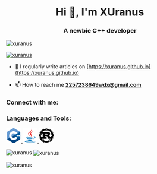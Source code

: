 <h1 align="center">Hi 👋, I'm XUranus</h1>
<h3 align="center">A newbie C++ developer</h3>

<p align="left"> <img src="https://komarev.com/ghpvc/?username=xuranus&label=Profile%20views&color=0e75b6&style=flat" alt="xuranus" /> </p>

<p align="left"> <a href="https://github.com/ryo-ma/github-profile-trophy"><img src="https://github-profile-trophy.vercel.app/?username=xuranus" alt="xuranus" /></a> </p>

- 📝 I regularly write articles on [https://xuranus.github.io](https://xuranus.github.io)

- 📫 How to reach me **2257238649wdx@gmail.com**

<h3 align="left">Connect with me:</h3>
<p align="left">
</p>

<h3 align="left">Languages and Tools:</h3>
<p align="left"> <a href="https://www.w3schools.com/cpp/" target="_blank" rel="noreferrer"> <img src="https://raw.githubusercontent.com/devicons/devicon/master/icons/cplusplus/cplusplus-original.svg" alt="cplusplus" width="40" height="40"/> </a> <a href="https://www.java.com" target="_blank" rel="noreferrer"> <img src="https://raw.githubusercontent.com/devicons/devicon/master/icons/java/java-original.svg" alt="java" width="40" height="40"/> </a> <a href="https://www.rust-lang.org" target="_blank" rel="noreferrer"> <img src="https://raw.githubusercontent.com/devicons/devicon/master/icons/rust/rust-plain.svg" alt="rust" width="40" height="40"/> </a> </p>

<p><img align="left" src="https://github-readme-stats.vercel.app/api/top-langs?username=xuranus&show_icons=true&locale=en&layout=compact" alt="xuranus" /></p>

<p>&nbsp;<img align="center" src="https://github-readme-stats.vercel.app/api?username=xuranus&show_icons=true&locale=en" alt="xuranus" /></p>

<p><img align="center" src="https://github-readme-streak-stats.herokuapp.com/?user=xuranus&" alt="xuranus" /></p>
